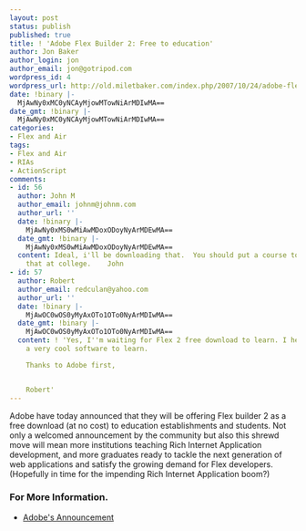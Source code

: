 ```yaml
---
layout: post
status: publish
published: true
title: ! 'Adobe Flex Builder 2: Free to education'
author: Jon Baker
author_login: jon
author_email: jon@gotripod.com
wordpress_id: 4
wordpress_url: http://old.miletbaker.com/index.php/2007/10/24/adobe-flex-builder-2-free-to-education/
date: !binary |-
  MjAwNy0xMC0yNCAyMjowMTowNiArMDIwMA==
date_gmt: !binary |-
  MjAwNy0xMC0yNCAyMjowMTowNiArMDIwMA==
categories:
- Flex and Air
tags:
- Flex and Air
- RIAs
- ActionScript
comments:
- id: 56
  author: John M
  author_email: johnm@johnm.com
  author_url: ''
  date: !binary |-
    MjAwNy0xMS0wMiAwMDoxODoyNyArMDEwMA==
  date_gmt: !binary |-
    MjAwNy0xMS0wMiAwMDoxODoyNyArMDEwMA==
  content: Ideal, i'll be downloading that.  You should put a course together for
    that at college.    John
- id: 57
  author: Robert
  author_email: redculan@yahoo.com
  author_url: ''
  date: !binary |-
    MjAwOC0wOS0yMyAxOTo1OTo0NyArMDIwMA==
  date_gmt: !binary |-
    MjAwOC0wOS0yMyAxOTo1OTo0NyArMDIwMA==
  content: ! 'Yes, I''m waiting for Flex 2 free download to learn. I heard that it''s
    a very cool software to learn.

    Thanks to Adobe first,


    Robert'
---
```

<p>Adobe have today announced that they will be offering Flex builder 2 as a free download (at no cost) to education establishments and students. Not only a welcomed announcement by the community but also this shrewd move will mean more institutions teaching Rich Internet Application development, and more graduates ready to tackle the next generation of web applications and satisfy the growing demand for Flex developers. (Hopefully in time for the impending Rich Internet Application boom?)</p>
<h3>For More Information.</h3>
<ul>
<li><a href="http://blogs.adobe.com/educationleaders/2007/10/adobe_advances_web_20_in_educa.html">Adobe's Announcement</a></li>
</ul>
<p><img src="http://feeds.feedburner.com/~r/miletbaker/~4/174534519" height="1" width="1" /></p>
